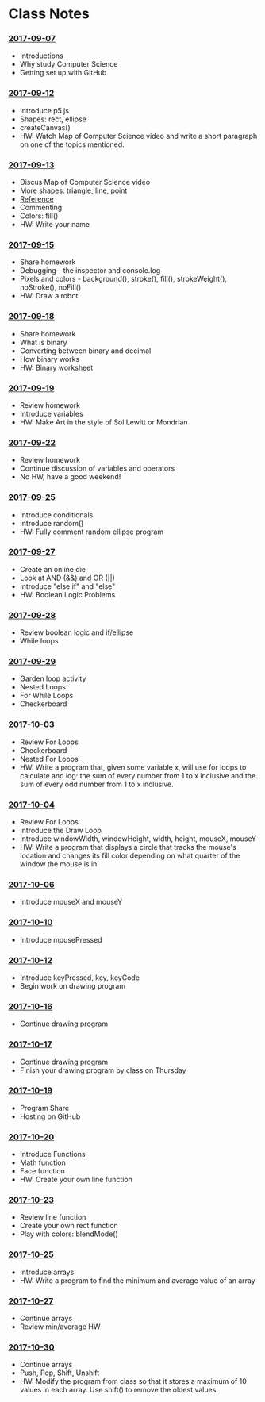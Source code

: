 # Class Notes

### [2017-09-07](Class%20Examples/2017-09-07/)
* Introductions
* Why study Computer Science
* Getting set up with GitHub

### [2017-09-12](Class%20Examples/2017-09-12/)
* Introduce p5.js
* Shapes: rect, ellipse
* createCanvas()
* HW: Watch Map of Computer Science video and write a short paragraph on one of the topics mentioned.

### [2017-09-13](Class%20Examples/2017-09-13/)
* Discus Map of Computer Science video
* More shapes: triangle, line, point
* [Reference](https://p5js.org/reference/)
* Commenting
* Colors: fill()
* HW: Write your name

### [2017-09-15](Class%20Examples/2017-09-15/)
* Share homework
* Debugging - the inspector and console.log
* Pixels and colors - background(), stroke(), fill(), strokeWeight(), noStroke(), noFill()
* HW: Draw a robot

### [2017-09-18](Class%20Examples/2017-09-18/)
* Share homework
* What is binary
* Converting between binary and decimal
* How binary works
* HW: Binary worksheet

### [2017-09-19](Class%20Examples/2017-09-19/)
* Review homework
* Introduce variables
* HW: Make Art in the style of Sol Lewitt or Mondrian

### [2017-09-22](Class%20Examples/2017-09-22/)
* Review homework
* Continue discussion of variables and operators
* No HW, have a good weekend!

### [2017-09-25](Class%20Examples/2017-09-25/)
* Introduce conditionals
* Introduce random()
* HW: Fully comment random ellipse program

### [2017-09-27](Class%20Examples/2017-09-27/)
* Create an online die
* Look at AND (&&) and OR (||)
* Introduce "else if" and "else"
* HW: Boolean Logic Problems

### [2017-09-28](Class%20Examples/2017-09-28/)
* Review boolean logic and if/ellipse
* While loops

### [2017-09-29](Class%20Examples/2017-09-29/)
* Garden loop activity
* Nested Loops
* For While Loops
* Checkerboard

### [2017-10-03](Class%20Examples/2017-10-03/)
* Review For Loops
* Checkerboard
* Nested For Loops
* HW: Write a program that, given some variable x, will use for loops to calculate and log: the sum of every number from 1 to x inclusive and the sum of every odd number from 1 to x inclusive.


### [2017-10-04](Class%20Examples/2017-10-04/)
* Review For Loops
* Introduce the Draw Loop
* Introduce windowWidth, windowHeight, width, height, mouseX, mouseY
* HW: Write a program that displays a circle that tracks the mouse's location and changes its fill color depending on what quarter of the window the mouse is in

### [2017-10-06](Class%20Examples/2017-10-06/)
* Introduce mouseX and mouseY

### [2017-10-10](Class%20Examples/2017-10-10/)
* Introduce mousePressed

### [2017-10-12](Class%20Examples/2017-10-12/)
* Introduce keyPressed, key, keyCode
* Begin work on drawing program

### [2017-10-16](Class%20Examples/2017-10-16/)
* Continue drawing program

### [2017-10-17](Class%20Examples/2017-10-17/)
* Continue drawing program
* Finish your drawing program by class on Thursday

### [2017-10-19](Class%20Examples/2017-10-19/)
* Program Share
* Hosting on GitHub

### [2017-10-20](Class%20Examples/2017-10-20/)
* Introduce Functions
* Math function
* Face function
* HW: Create your own line function

### [2017-10-23](Class%20Examples/2017-10-23/)
* Review line function
* Create your own rect function
* Play with colors: blendMode()

### [2017-10-25](Class%20Examples/2017-10-25/)
* Introduce arrays
* HW: Write a program to find the minimum and average value of an array

### [2017-10-27](Class%20Examples/2017-10-27/)
* Continue arrays
* Review min/average HW

### [2017-10-30](Class%20Examples/2017-10-30/)
* Continue arrays
* Push, Pop, Shift, Unshift
* HW: Modify the program from class so that it stores a maximum of 10 values in each array. Use shift() to remove the oldest values. 